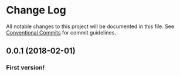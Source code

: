 # Change Log

All notable changes to this project will be documented in this file.
See [Conventional Commits](https://conventionalcommits.org) for commit guidelines.


<a name="0.0.1"></a>
## 0.0.1 (2018-02-01)

### First version!
